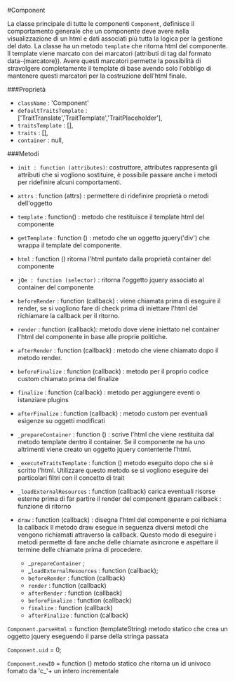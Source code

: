 #Component

La classe principale di tutte le componenti `Component`, definisce il comportamento
generale che un componente deve avere nella visualizzazione di un html e dati associati
più tutta la logica per la gestione del dato.
La classe ha un metodo `template` che ritorna html del componente. Il template viene marcato
con dei marcatori (attributi di tag dal formato data-{marcatore}). Avere questi marcatori permette
la possibilità di stravolgere completamente il template di base avendo solo l'obbligo di mantenere
questi marcatori per la costruzione dell'html finale.


###Proprietà
- `className` : 'Component'
- `defaultTraitsTemplate` : ['TraitTranslate','TraitTemplate','TraitPlaceholder'],
- `traitsTemplate` : [],
- `traits` : [],
- `container` : null,

###Metodi
- `init : function (attributes)`: costruttore, attributes rappresenta gli attributi
che si vogliono sostituire, è possibile passare anche i metodi per ridefinire alcuni 
comportamenti.

- `attrs` : function (attrs) : permettere di ridefinire proprietà o metodi dell'oggetto

- `template` : function() : metodo che restituisce il template html del componente

- `getTemplate` : function () : metodo che un oggetto jquery('div') che wrappa il template
 del componente.

- `html` :  function () ritorna l'html puntato dalla proprietà container del componente
- `jQe : function (selector)` : ritorna l'oggetto jquery associato al container del componente

- `beforeRender` : function (callback) : viene chiamata prima di eseguire il render, se si vogliono
 fare di check prima di iniettare l'html del richiamare la callback per il ritorno.

- `render` : function (callback): metodo dove viene iniettato nel container l'html del componente in 
base alle proprie politiche.

- `afterRender` : function (callback) : metodo che viene chiamato dopo il metodo render.

- `beforeFinalize` : function (callback) : metodo per il proprio codice custom chiamato prima del finalize
- `finalize` : function (callback) : metodo per aggiungere eventi o istanziare plugins 
- `afterFinalize` : function (callback) : metodo custom per eventuali esigenze su oggetti modificati
- `_prepareContainer` : function () : scrive l'html che viene restituita dal metodo template dentro il container.
Se il componente ne ha uno altrimenti viene creato un oggetto jquery contentente l'html.
- `_executeTraitsTemplate` : function () metodo eseguito dopo che si è scritto l'html. Utilizzare questo metodo
se si vogliono eseguire dei particolari filtri con il concetto di trait

- `_loadExternalResources` : function (callback) 
carica eventuali risorse esterne prima di far partire il render del component
@param callback : funzione di ritorno 
    
- `draw` : function (callback) : disegna l'html del componente e poi richiama la callback
Il metodo draw esegue in seguenza diversi metodi che vengono richiamati attraverso la
callback. Questo modo di eseguire i metodi permette di fare anche delle chiamate
asincrone e aspettare il termine delle chiamate prima di procedere. 
 
    - _`prepareContainer` ;
    - _`loadExternalResources` : function (callback);
    - `beforeRender` : function (callback)
    - `render` : function (callback)
    - `afterRender` : function (callback)
    - `beforeFinalize` : function (callback)
    - `finalize` : function (callback)
    - `afterFinalize` : function (callback)

`Component.parseHtml` = function (templateString) metodo statico che crea un oggetto jquery eseguendo
il parse della stringa passata

`Component.uid` = 0;

`Component.newID` = function () metodo statico che ritorna un id univoco fomato da 'c_'+ un intero 
incrementale